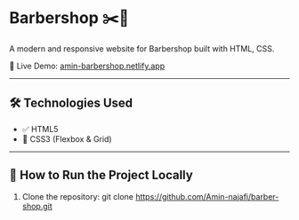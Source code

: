 #  Barbershop ✂️💈

A modern and responsive website for Barbershop built with HTML, CSS.

🔗 Live Demo: [amin-barbershop.netlify.app](https://amin-barbershop.netlify.app/)

---

## 🛠️ Technologies Used

- ✅ HTML5
- 🎨 CSS3 (Flexbox & Grid)

---

## 📄 How to Run the Project Locally

1. Clone the repository:
 git clone https://github.com/Amin-najafi/barber-shop.git

